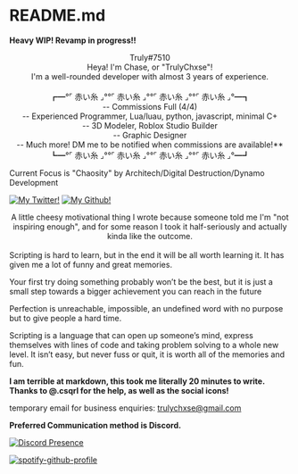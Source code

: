# README.md

**Heavy WIP! Revamp in progress!!**
<br>

<div align="center">Truly#7510</div>

<div align="center">Heya! I'm Chase, or "TrulyChxse"!</div>

<div align="center">I'm a well-rounded developer with almost 3 years of experience.</div>
<br>
<div align="center">┏━°⌜ 赤い糸 ⌟°°⌜ 赤い糸 ⌟°°⌜ 赤い糸 ⌟°°⌜ 赤い糸 ⌟°━┓</div>

<div align="center">
-- Commissions Full (4/4)</div>
<div align="center">-- Experienced Programmer, Lua/luau, python, javascript, minimal C+</div>
<div align="center">-- 3D Modeler, Roblox Studio Builder</div>
<div align="center">-- Graphic Designer</div>
<div align="center">-- Much more! DM me to be notified when commissions are available!**</div>

  <div align="center">┗━°⌜ 赤い糸 ⌟°°⌜ 赤い糸 ⌟°°⌜ 赤い糸 ⌟°°⌜ 赤い糸 ⌟°━┛</div>

Current Focus is "Chaosity" by Architech/Digital Destruction/Dynamo Development

[image/github]:
https://doy2mn9upadnk.cloudfront.net/uploads/default/original/4X/2/4/2/242ef9aba8411748da7d6b75193f78b96b828434.svg

[github]: https://github.com/TrulyChxse

[image/twitter]:
https://doy2mn9upadnk.cloudfront.net/uploads/default/original/4X/e/6/b/e6bf94d62b5c4ba714610e39cf83ff69d6b646ac.svg

[twitter]: https://twitter.com/TrulyChxse

[![My Twitter!][image/twitter]][twitter]  [![My Github!][image/github]][github]





<div align="center">A little cheesy motivational thing I wrote because someone told me I'm "not inspiring enough", and for some reason I took it half-seriously and actually kinda like the outcome.</div>
<br>
Scripting is hard to learn, but in the end it will be all worth learning it. It has given me a lot of funny and great memories.

Your first try doing something probably won’t be the best, but it is just a small step towards a bigger achievement you can reach in the future

Perfection is unreachable, impossible, an undefined word with no purpose but to give people a hard time.

Scripting is a language that can open up someone’s mind, express themselves with lines of code and taking problem solving to a whole new level. It isn’t easy, but never fuss or quit, it is worth all of the memories and fun.

**I am terrible at markdown, this took me literally 20 minutes to write. Thanks to @.csqrl for the help, as well as the social icons!**

temporary email for business enquiries: trulychxse@gmail.com

**Preferred Communication method is Discord.**

[![Discord Presence](https://lanyard.cnrad.dev/api/965028711650971659)](https://discord.com/users/965028711650971659)

[![spotify-github-profile](https://spotify-github-profile.vercel.app/api/view?uid=5zffl8w6385nhjry896op0sre&cover_image=true&theme=default)](https://github.com/kittinan/spotify-github-profile)
